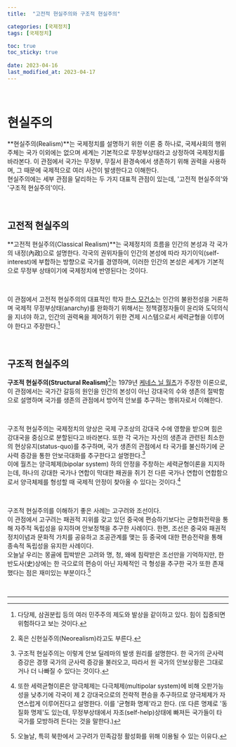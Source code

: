 ```yaml
---
title:  "고전적 현실주의와 구조적 현실주의"

categories: [국제정치]
tags: [국제정치]

toc: true
toc_sticky: true
 
date: 2023-04-16
last_modified_at: 2023-04-17
---
```


<br>

# 현실주의

**현실주의(Realism)**는 국제정치를 설명하기 위한 이론 중 하나로, 국제사회의 행위 주체는 국가 이외에는 없으며 세계는 기본적으로 무정부상태라고 상정하여 국제정치를 바라본다. 이 관점에서 국가는 무정부, 무질서 환경속에서 생존하기 위해 권력을 사용하며, 그 때문에 국제적으로 여러 사건이 발생한다고 이해한다.  
현실주의에는 세부 관점을 달리하는 두 가지 대표적 관점이 있는데, '고전적 현실주의'와 '구조적 현실주의'이다.

<br>

## 고전적 현실주의

**고전적 현실주의(Classical Realism)**는 국제정치의 흐름을 인간의 본성과 각 국가의 내정(內政)으로 설명한다. 각국의 권위자들이 인간의 본성에 따라 자기이익(self-interest)에 부합하는 방향으로 국가를 경영하며, 이러한 인간의 본성은 세계가 기본적으로 무정부 상태이기에 국제정치에 반영된다는 것이다.

<br>

이 관점에서 고전적 현실주의의 대표적인 학자 [한스 모건소](https://ko.wikipedia.org/wiki/%ED%95%9C%EC%8A%A4_%EB%AA%A8%EA%B1%B4%EC%86%8C)는 인간의 불완전성을 거론하며 국제적 무정부상태(anarchy)를 완화하기 위해서는 정책결정자들이 윤리와 도덕의식을 지녀야 하고, 인간의 권력욕을 제어하기 위한 견제 시스템으로서 세력균형을 이루어야 한다고 주장한다.[^1]

<br>

## 구조적 현실주의

**구조적 현실주의(Structural Realism)**[^2]는 1979년 [케네스 닐 월츠](https://ko.wikipedia.org/wiki/%EC%BC%80%EB%84%A4%EC%8A%A4_%EC%99%88%EC%B8%A0)가 주장한 이론으로, 이 관점에서는 국가간 갈등의 원인을 인간의 본성이 아닌 강대국의 수와 생존의 절박함으로 설명하며 국가를 생존의 관점에서 방어적 안보를 추구하는 행위자로서 이해한다.  

<br>

구조적 현실주의는 국제정치의 양상은 국제 구조상의 강대국 수에 영향을 받으며 힘은 강대국을 중심으로 분할된다고 바라본다. 또한 각 국가는 자신의 생존과 관련된 최소한의 현상유지(status-quo)를 추구하며, 국가 생존의 관점에서 타 국가를 불신하기에 군사력 증강을 통한 안보극대화를 추구한다고 설명한다.[^3]  
이에 월츠는 양극체제(bipolar system) 하의 안정을 주창하는 세력균형이론을 지지하는데, 하나의 강대한 국가나 연합이 막대한 패권을 쥐기 전 다른 국가나 연합이 연합함으로서 양극체제를 형성할 때 국제적 안정이 찾아올 수 있다는 것이다.[^4]

<br>

구조적 현실주의를 이해하기 좋은 사례는 고구려와 조선이다.  
이 관점에서 고구려는 패권적 지위를 갖고 있던 중국에 편승하기보다는 균형화전략을 통해 자주적 독립성을 유지하며 안보정책을 추구한 사례이다. 한편, 조선은 중국와 패권적 정치이념과 문화적 가치를 공유하고 조공관계를 맺는 등 중국에 대한 편승전략을 통해 종속적 독립성을 유지한 사례이다.  
오늘날 우리는 몽골에 핍박받은 고려와 명, 청, 왜에 침략받은 조선만을 기억하지만, 한반도사(史)상에는 한 극으로의 편승이 아닌 자체적인 극 형성을 추구한 국가 또한 존재했다는 점은 재미있는 부분이다.[^5]

<br>

---

[^1]: 다당제, 삼권분립 등의 여러 민주주의 제도와 발상을 같이하고 있다. 힘이 집중되면 위험하다고 보는 것이다.
[^2]: 혹은 신현실주의(Neorealism)라고도 부른다.
[^3]: 구조적 현실주의는 이렇게 안보 딜레마의 발생 원리를 설명한다. 한 국가의 군사력 증강은 경쟁 국가의 군사력 증강을 불러오고, 따라서 원 국가의 안보상황은 그대로거나 더 나빠질 수 있다는 것이다.
[^4]: 또한 세력균형이론은 양극체제는 다극체제(multipolar system)에 비해 오판가능성을 낮추기에 각국이 제 2 강대국으로의 전략적 편승을 추구하므로 양극체제가 자연스럽게 이루어진다고 설명한다. 이를 '균형화 명제'라고 한다. (또 다른 명제로 '동질화 명제'도 있는데, 무정부상태에서 자조(self-help)상태에 빠져든 국가들이 타 국가를 모방하려 든다는 것을 말한다.)
[^5]: 오늘날, 특히 북한에서 고구려가 민족감정 활성화를 위해 이용될 수 있는 이유다.

<!--

# 참고
[EBS 위대한 수업 | 스티븐 월트 - 현실주의자들의 정치 2강 현실주의자들의 생각](https://www.youtube.com/watch?v=75L9IJZBbl4)<br>
[네이버 블로그 | 현실주의와 신현실주의, 자유주의와 신자유주의 비교 분석](https://m.blog.naver.com/PostView.naver?isHttpsRedirect=true&blogId=toshie117&logNo=10045077089)<br>
[티스토리 블로그 | 고전적 현실주의 by 한스 모겐소](https://eurasia.tistory.com/11)<br>
[티스토리 블로그 | 신현실주의 by 케네스 왈츠](https://eurasia.tistory.com/15)<br>
[위키백과 | 현실주의](https://ko.wikipedia.org/wiki/%ED%98%84%EC%8B%A4%EC%A3%BC%EC%9D%98)<br>
[위키백과 | 신현실주의](https://ko.wikipedia.org/wiki/%EC%8B%A0%ED%98%84%EC%8B%A4%EC%A3%BC%EC%9D%98)<br>
[퍼블릭뉴스 | 우크라이나 전쟁은 왜 일어났는가](https://www.psnews.co.kr/news/articleView.html?idxno=2013706)

-->